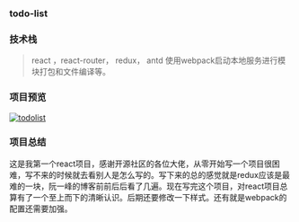 ### todo-list
### 技术栈
> react ，react-router，  redux，  antd 
使用webpack启动本地服务进行模块打包和文件编译等。

###  项目预览
[![todolist](http://wx2.sinaimg.cn/mw690/005NdwvWly1fjx5d8num3g30cb0m8jvq.gif "todolist")](http://wx2.sinaimg.cn/mw690/005NdwvWly1fjx5d8num3g30cb0m8jvq.gif "todolist")

### 项目总结
这是我第一个react项目，感谢开源社区的各位大佬，从零开始写一个项目很困难，写不来的时候就去看别人是怎么写的。写下来的总的感觉就是redux应该是最难的一块，阮一峰的博客前前后后看了几遍。现在写完这个项目，对react项目总算有了一个至上而下的清晰认识。后期还要修改一下样式。还有就是webpack的配置还需要加强。